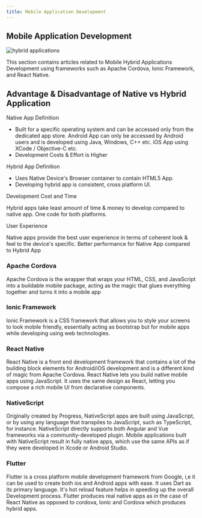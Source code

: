 ```yaml
---
title: Mobile Application Development
---
```

## Mobile Application Development

<img src="https://preview.ibb.co/chfPGv/Whats_App_Image_2017_09_11_at_12_48_41_PM.jpg" alt="hybrid applications" border="0">

This section contains articles related to Mobile Hybrid Applications Development using frameworks such as Apache Cordova, Ionic Framework, and React Native.

## Advantage & Disadvantage of Native vs Hybrid Application

Native App Definition

- Built for a specific operating system and can be accessed only from the dedicated app store. 
Android App can only be accessed by Android users and is developed using Java, Windows, C++ etc. 
iOS App using XCode / Objective-C etc. 
- Development Costs & Effort is Higher

Hybrid App Definition

- Uses Native Device's Browser container to contain HTML5 App.
- Developing hybrid app is consistent, cross platform UI. 

Development Cost and Time

Hybrid apps take least amount of time & money to develop compared to native app. 
One code for both platforms.

User Experience

Native apps provide the best user experience in terms of coherent look & feel to the device's specific.
Better performance for Native App compared to Hybrid App

### Apache Cordova

Apache Cordova is the wrapper that wraps your HTML, CSS, and JavaScript into a buildable mobile package, acting as the magic that glues everything together and turns it into a mobile app

### Ionic Framework

Ionic Framework is a CSS framework that allows you to style your screens to look mobile friendly, essentially acting as bootstrap but for mobile apps while developing using web technologies.

### React Native

React Native is a front end development framework that contains a lot of the building block elements for Android/iOS development and is a different kind of magic from Apache Cordova. React Native lets you build native mobile apps using JavaScript. It uses the same design as React, letting you compose a rich mobile UI from declarative components.

### NativeScript

Originally created by Progress, NativeScript apps are built using JavaScript, or by using any language that transpiles to JavaScript, such as TypeScript, for instance. NativeScript directly supports both Angular and Vue frameworks via a community-developed plugin. Mobile applications built with NativeScript result in fully native apps, which use the same APIs as if they were developed in Xcode or Android Studio.

### Flutter

Flutter is a cross platform mobile development framework from Google, i,e it can be used to create both ios and Android apps with ease. It uses Dart as its primary language. It's hot reload feature helps in speeding up the overall Development process. Flutter produces real native apps as in the case of React Native as opposed to cordova, Ionic and Cordova which produces hybrid apps.

